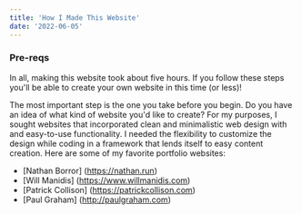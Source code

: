 ```yaml
---
title: 'How I Made This Website'
date: '2022-06-05'
---
```


### Pre-reqs

In all, making this website took about five hours. If you follow these steps you'll be able to create your own website in this time (or less)!

The most important step is the one you take before you begin. Do you have an idea of what kind of website you'd like to create? For my purposes, I sought websites that incorporated clean and minimalistic web design with and easy-to-use functionality. I needed the flexibility to customize the design while coding in a framework that lends itself to easy content creation. Here are some of my favorite portfolio websites:

- [Nathan Borror] (https://nathan.run)
- [Will Manidis] (https://www.willmanidis.com)
- [Patrick Collison] (https://patrickcollison.com)
- [Paul Graham] (http://paulgraham.com)

